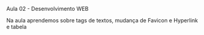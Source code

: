  Aula 02 - Desenvolvimento WEB

Na aula aprendemos sobre tags de textos, mudança de Favicon e Hyperlink e tabela